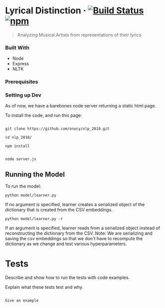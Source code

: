 

# Lyrical Distinction &middot; [![Build Status](https://img.shields.io/travis/npm/npm/latest.svg?style=flat-square)](https://travis-ci.org/npm/npm) [![npm](https://img.shields.io/npm/v/npm.svg?style=flat-square)](https://www.npmjs.com/package/npm)

> Analyzing Musical Artists from representations of their lyrics  
 

### Built With 

- Node
- Express
- NLTK

 

### Prerequisites 

 

 

### Setting up Dev 


As of now, we have a barebones node server returning a static html page.  

To install the code, and run this page: 

```shell 

git clone https://github.com/onocy/nlp_2018.git 

cd nlp_2018/ 

npm install 

``` 

```shell 

node server.js

``` 
 



## Running the Model

To run the model: 
```
python model/learner.py
```

If no argument is specified, learner creates a serialized object of the dictionary that is created from the CSV embeddings. 

```
python model/learner.py -r
```

If an argument is specified, learner reads from a serialized object instead of reconstructing the dictionary from the CSV. 
Note: We are serializing and saving the csv embeddings so that we don't have to recompute the dictionary as we change and test various hyperparameters. 


# Tests

 

Describe and show how to run the tests with code examples. 

Explain what these tests test and why. 

 

```shell 

Give an example 

``` 


